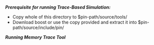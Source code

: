 ***Prerequisite for running Trace-Based Simulation:***
* Copy whole of this directory to $pin-path/source/tools/
* Download boost or use the copy provided and extract it into $pin-path/source/include/pin/

***Running Memory Trace Tool***
